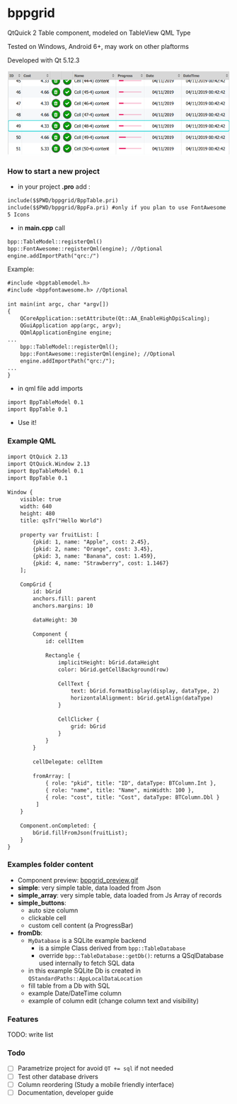 
# bppgrid
QtQuick 2 Table component, modeled on TableView QML Type

Tested on Windows, Android 6+, may work on other plaftorms

Developed with Qt 5.12.3

![Image of bppgrid](examples/bppgrid.png)

### How to start a new project

* in your project **.pro** add :
```
include($$PWD/bppgrid/BppTable.pri)
include($$PWD/bppgrid/BppFa.pri) #only if you plan to use FontAwesome 5 Icons
```
* in **main.cpp** call
```
bpp::TableModel::registerQml()
bpp::FontAwesome::registerQml(engine); //Optional
engine.addImportPath("qrc:/")
```
Example:
```
#include <bpptablemodel.h>
#include <bppfontawesome.h> //Optional

int main(int argc, char *argv[])
{
    QCoreApplication::setAttribute(Qt::AA_EnableHighDpiScaling);
    QGuiApplication app(argc, argv);
    QQmlApplicationEngine engine;
...
    bpp::TableModel::registerQml();
    bpp::FontAwesome::registerQml(engine); //Optional
    engine.addImportPath("qrc:/");
...
}
```

* in qml file add imports
```
import BppTableModel 0.1
import BppTable 0.1
```

* Use it!

### Example QML
```
import QtQuick 2.13
import QtQuick.Window 2.13
import BppTableModel 0.1
import BppTable 0.1

Window {
    visible: true
    width: 640
    height: 480
    title: qsTr("Hello World")

    property var fruitList: [
        {pkid: 1, name: "Apple", cost: 2.45},
        {pkid: 2, name: "Orange", cost: 3.45},
        {pkid: 3, name: "Banana", cost: 1.459},
        {pkid: 4, name: "Strawberry", cost: 1.1467}
    ];

    CompGrid {
        id: bGrid
        anchors.fill: parent
        anchors.margins: 10

        dataHeight: 30

        Component {
            id: cellItem

            Rectangle {
                implicitHeight: bGrid.dataHeight
                color: bGrid.getCellBackground(row)

                CellText {
                    text: bGrid.formatDisplay(display, dataType, 2)
                    horizontalAlignment: bGrid.getAlign(dataType)
                }

                CellClicker {
                    grid: bGrid
                }
            }
        }

        cellDelegate: cellItem

        fromArray: [
            { role: "pkid", title: "ID", dataType: BTColumn.Int },
            { role: "name", title: "Name", minWidth: 100 },
            { role: "cost", title: "Cost", dataType: BTColumn.Dbl }
         ]
    }

    Component.onCompleted: {
        bGrid.fillFromJson(fruitList);
    }
}
```

### Examples folder content

* Component preview: [bppgrid_preview.gif](examples/bppgrid_preview.gif)
* **simple**: very simple table, data loaded from Json
* **simple_array**: very simple table, data loaded from Js Array of records
* **simple_buttons**: 
  * auto size column
  * clickable cell
  * custom cell content (a ProgressBar)
* **fromDb**:
  * ```MyDatabase``` is a SQLite example backend
    * is a simple Class derived from ```bpp::TableDatabase```
    * override ```bpp::TableDatabase::getDb()```: returns a QSqlDatabase used internally to fetch SQL data
  * in this example SQLite Db is created in ```QStandardPaths::AppLocalDataLocation```
  * fill table from a Db with SQL
  * example Date/DateTime column
  * example of column edit (change column text and visibility)

### Features
TODO: write list

### Todo
- [ ] Parametrize project for avoid ```QT += sql``` if not needed
- [ ] Test other database drivers
- [ ] Column reordering (Study a mobile friendly interface)
- [ ] Documentation, developer guide
